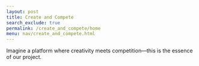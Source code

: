 ```yaml
---
layout: post 
title: Create and Compete 
search_exclude: true
permalink: /create_and_compete/home
menu: nav/create_and_compete.html
---
```


Imagine a platform where creativity meets competition—this is the essence of our project.
